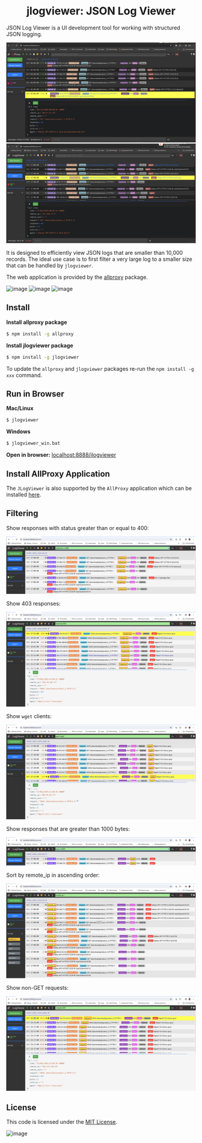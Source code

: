 <h1 align="center" style="border-bottom: none;">jlogviewer: JSON Log Viewer</h1>
JSON Log Viewer is a UI development tool for working with structured JSON logging.
<p></p>

![Alt text](image-3.png)
![Alt text](image-1.png)

It is designed to efficiently view JSON logs that are smaller than 10,000 records.  The ideal use case is to first filter a very large log to a smaller size that can be handled by `jlogviewer`.

The web application is provided by the [allproxy](https://github.com/allproxy/allproxy) package.
<p>

![image](https://img.shields.io/badge/mac%20os-000000?style=for-the-badge&logo=apple&logoColor=white)
![image](https://img.shields.io/badge/Linux-FCC624?style=for-the-badge&logo=linux&logoColor=black)
![image](https://img.shields.io/badge/Windows-0078D6?style=for-the-badge&logo=windows&logoColor=white)

## Install

**Install allproxy package**
```sh
$ npm install -g allproxy
```

**Install jlogviewer package**
```sh
$ npm install -g jlogviewer
```

To update the `allproxy` and `jlogviewer` packages re-run the `npm install -g xxx` command.

## Run in Browser
**Mac/Linux**
```sh
$ jlogviewer
```

**Windows**
```sh
$ jlogviewer_win.bat
```

**Open in browser:**
[localhost:8888/jlogviewer](http://localhost:8888/jlogviewer)

## Install AllProxy Application

The `JLogViewer` is also supported by the `AllProxy` application which can be installed [here](https://github.com/allproxy/allproxy/releases/).

## Filtering

Show responses with status greater than or equal to 400:

![Alt text](image-2.png)

Show 403 responses:

![Alt text](image-8.png)

Show `wget` clients:

![Alt text](image-9.png)

Show responses that are greater than 1000 bytes:

![Alt text](image-5.png)

Sort by remote_ip in ascending order:

![Alt text](image-6.png)

Show non-GET requests:

![Alt text](image-7.png)

## License

This code is licensed under the [MIT License](https://opensource.org/licenses/MIT).

![image](https://img.shields.io/badge/Node.js-43853D?style=for-the-badge&logo=node.js&logoColor=white)

